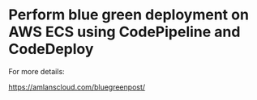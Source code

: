 # Perform blue green deployment on AWS ECS using CodePipeline and CodeDeploy  

For more details: 

https://amlanscloud.com/bluegreenpost/